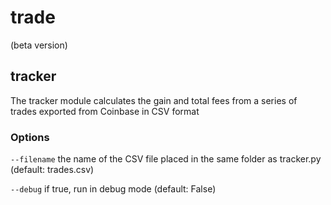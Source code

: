 # trade 

(beta version)

## tracker
The tracker module calculates the gain and total fees from a series of trades exported from Coinbase in CSV format

### Options

`--filename` the name of the CSV file placed in the same folder as tracker.py
(default: trades.csv)
    
`--debug`
    if true, run in debug mode
    (default: False)

